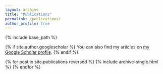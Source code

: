 ```yaml
---
layout: archive
title: "Publications"
permalink: /publications/
author_profile: true
---
```

<!-- markdownlint-disable MD033 -->

{% include base_path %}

{% if site.author.googlescholar %}
  You can also find my articles on <a href="{{ site.author.googlescholar }}">my Google Scholar profile</a>.
{% endif %}

{% for post in site.publications reversed %}
  {% include archive-single.html %}
{% endfor %}
